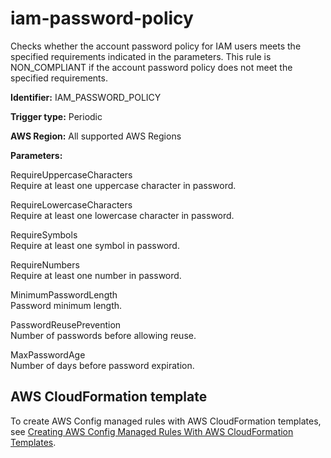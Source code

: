# iam\-password\-policy<a name="iam-password-policy"></a>

Checks whether the account password policy for IAM users meets the specified requirements indicated in the parameters\. This rule is NON\_COMPLIANT if the account password policy does not meet the specified requirements\.

**Identifier:** IAM\_PASSWORD\_POLICY

**Trigger type:** Periodic

**AWS Region:** All supported AWS Regions

**Parameters:**

 RequireUppercaseCharacters   
 Require at least one uppercase character in password\. 

 RequireLowercaseCharacters   
 Require at least one lowercase character in password\. 

 RequireSymbols   
 Require at least one symbol in password\. 

 RequireNumbers   
 Require at least one number in password\. 

 MinimumPasswordLength   
 Password minimum length\. 

 PasswordReusePrevention   
 Number of passwords before allowing reuse\. 

 MaxPasswordAge   
 Number of days before password expiration\. 

## AWS CloudFormation template<a name="w22aac11c29c17d199c15"></a>

To create AWS Config managed rules with AWS CloudFormation templates, see [Creating AWS Config Managed Rules With AWS CloudFormation Templates](aws-config-managed-rules-cloudformation-templates.md)\.